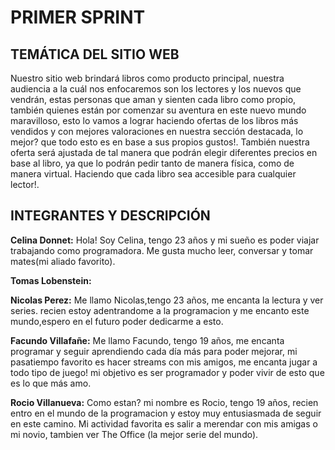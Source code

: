 # PRIMER SPRINT

## TEMÁTICA DEL SITIO WEB

Nuestro sitio web brindará libros como producto principal, nuestra audiencia a la cuál nos enfocaremos son los lectores y los nuevos que vendrán, estas personas que aman y sienten cada libro como propio, también quienes están por comenzar su aventura en este nuevo mundo maravilloso, esto lo vamos a lograr haciendo ofertas de los libros más vendidos y con mejores valoraciones en nuestra sección destacada, lo mejor? que todo esto es en base a sus propios gustos!. También nuestra oferta será ajustada de tal manera que podrán elegir diferentes precios en base al libro, ya que lo podrán pedir tanto de manera física, como de manera virtual. Haciendo que cada libro sea accesible para cualquier lector!.

## INTEGRANTES Y DESCRIPCIÓN

**Celina Donnet:**
Hola! Soy Celina, tengo 23 años y mi sueño es poder viajar trabajando como programadora. Me gusta mucho leer, conversar y tomar mates(mi aliado favorito).

**Tomas Lobenstein:**

**Nicolas Perez:**
Me llamo Nicolas,tengo 23 años, me encanta la lectura y ver series.
recien estoy adentrandome a la programacion y me encanto este mundo,espero en el futuro poder dedicarme a esto.

**Facundo Villafañe:**
Me llamo Facundo, tengo 19 años, me encanta programar y seguir aprendiendo cada día más para poder mejorar, mi pasatiempo favorito es hacer streams con mis amigos, me encanta jugar a todo tipo de juego! mi objetivo es ser programador y poder vivir de esto que es lo que más amo. 

**Rocio Villanueva:**
Como estan? mi nombre es Rocio, tengo 19 años, recien entro en el mundo de la programacion y estoy muy entusiasmada de seguir en este camino. Mi actividad favorita es salir a merendar con mis amigas o mi novio, tambien ver The Office (la mejor serie del mundo).